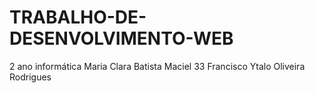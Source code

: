# TRABALHO-DE-DESENVOLVIMENTO-WEB
2 ano informática
Maria Clara Batista Maciel 33
Francisco Ytalo Oliveira Rodrigues 
